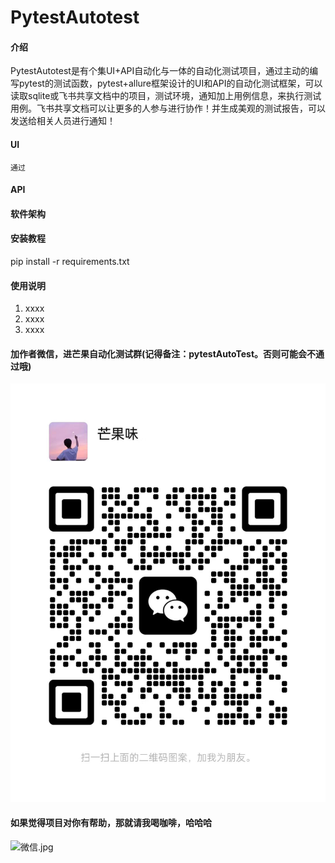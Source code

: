 # PytestAutotest

#### 介绍

PytestAutotest是有个集UI+API自动化与一体的自动化测试项目，通过主动的编写pytest的测试函数，pytest+allure框架设计的UI和API的自动化测试框架，可以读取sqlite或飞书共享文档中的项目，测试环境，通知加上用例信息，来执行测试用例。飞书共享文档可以让更多的人参与进行协作！并生成美观的测试报告，可以发送给相关人员进行通知！

#### UI

    通过

#### API

#### 软件架构

#### 安装教程

pip install -r requirements.txt

#### 使用说明

1. xxxx
2. xxxx
3. xxxx

#### 加作者微信，进芒果自动化测试群(记得备注：pytestAutoTest。否则可能会不通过哦)

![img_8.png](img_8.png)

#### 如果觉得项目对你有帮助，那就请我喝咖啡，哈哈哈

![微信.jpg](微信.jpg)
